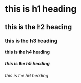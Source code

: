 # this is h1 heading 
## this is the h2 heading 
### this is the h3 heading 
#### this is the h4 heading 
##### this is the h5 heading 
###### this is the h6 heading
